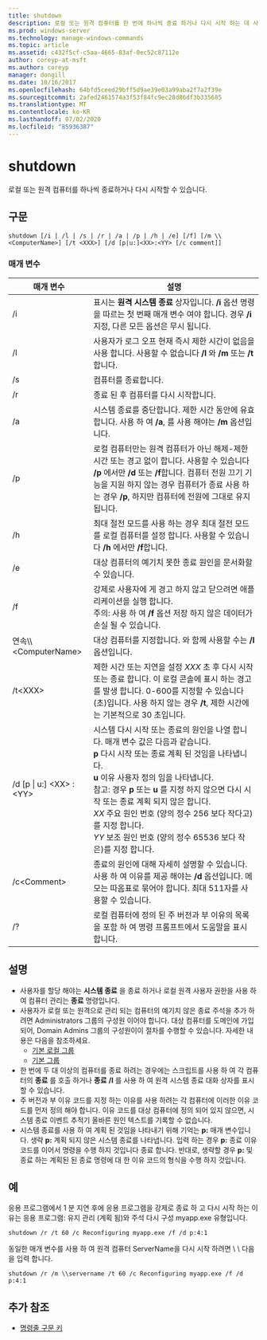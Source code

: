 ```yaml
---
title: shutdown
description: 로컬 또는 원격 컴퓨터를 한 번에 하나씩 종료 하거나 다시 시작 하는 데 사용 되는 종료에 대 한 참조 문서입니다.
ms.prod: windows-server
ms.technology: manage-windows-commands
ms.topic: article
ms.assetid: c432f5cf-c5aa-4665-83af-0ec52c87112e
author: coreyp-at-msft
ms.author: coreyp
manager: dongill
ms.date: 10/16/2017
ms.openlocfilehash: 64bfd5ceed29bff5d9ae39e03a99aba2f7a2f39e
ms.sourcegitcommit: 2afed2461574a3f53f84fc9ec28d86df3b335685
ms.translationtype: MT
ms.contentlocale: ko-KR
ms.lasthandoff: 07/02/2020
ms.locfileid: "85936387"
---
```

# <a name="shutdown"></a>shutdown

로컬 또는 원격 컴퓨터를 하나씩 종료하거나 다시 시작할 수 있습니다.



## <a name="syntax"></a>구문

```
shutdown [/i | /l | /s | /r | /a | /p | /h | /e] [/f] [/m \\<ComputerName>] [/t <XXX>] [/d [p|u:]<XX>:<YY> [/c comment]]
```

### <a name="parameters"></a>매개 변수

|매개 변수|설명|
|---------|-----------|
|/i|표시는 **원격 시스템 종료** 상자입니다. **/i** 옵션 명령을 따르는 첫 번째 매개 변수 여야 합니다. 경우 **/i** 지정, 다른 모든 옵션은 무시 됩니다.|
|/l|사용자가 로그 오프 현재 즉시 제한 시간이 없음을 사용 합니다. 사용할 수 없습니다 **/l** 와 **/m** 또는 **/t**합니다.|
|/s|컴퓨터를 종료합니다.|
|/r|종료 된 후 컴퓨터를 다시 시작합니다.|
|/a|시스템 종료를 중단합니다. 제한 시간 동안에 유효 합니다. 사용 하 여 **/a**, 를 사용 해야는 **/m** 옵션입니다.|
|/p|로컬 컴퓨터만는 원격 컴퓨터가 아닌 해제-제한 시간 또는 경고 없이 합니다. 사용할 수 있습니다 **/p** 에서만 **/d** 또는 **/f**합니다. 컴퓨터 전원 끄기 기능을 지원 하지 않는 경우 컴퓨터가 종료 사용 하는 경우 **/p**, 하지만 컴퓨터에 전원에 그대로 유지 됩니다.|
|/h|최대 절전 모드를 사용 하는 경우 최대 절전 모드를 로컬 컴퓨터를 설정 합니다. 사용할 수 있습니다 **/h** 에서만 **/f**합니다.|
|/e|대상 컴퓨터의 예기치 못한 종료 원인을 문서화할 수 있습니다.|
|/f|강제로 사용자에 게 경고 하지 않고 닫으려면 애플리케이션을 실행 합니다.</br>주의: 사용 하 여 **/f** 옵션 저장 하지 않은 데이터가 손실 될 수 있습니다.|
|연속\\\\\<ComputerName>|대상 컴퓨터를 지정합니다. 와 함께 사용할 수는 **/l** 옵션입니다.|
|/t\<XXX>|제한 시간 또는 지연을 설정 *XXX* 초 후 다시 시작 또는 종료 합니다. 이 로컬 콘솔에 표시 하는 경고를 발생 합니다. 0-600를 지정할 수 있습니다 (초)입니다. 사용 하지 않는 경우 **/t**, 제한 시간에는 기본적으로 30 초입니다.|
|/d [p \| u:] \<XX> :\<YY>|시스템 다시 시작 또는 종료의 원인을 나열 합니다. 매개 변수 값은 다음과 같습니다.</br>**p** 다시 시작 또는 종료 계획 된 것임을 나타냅니다.</br>**u** 이유 사용자 정의 임을 나타냅니다.</br>참고: 경우 **p** 또는 **u** 를 지정 하지 않으면 다시 시작 또는 종료 계획 되지 않은 합니다.</br>*XX* 주요 원인 번호 (양의 정수 256 보다 작다고)를 지정 합니다.</br>*YY* 보조 원인 번호 (양의 정수 65536 보다 작은)를 지정 합니다.|
|/c\<Comment>|종료의 원인에 대해 자세히 설명할 수 있습니다. 사용 하 여 이유를 제공 해야는 **/d** 옵션입니다. 메모는 따옴표로 묶어야 합니다. 최대 511자를 사용할 수 있습니다.|
|/?|로컬 컴퓨터에 정의 된 주 버전과 부 이유의 목록을 포함 하 여 명령 프롬프트에서 도움말을 표시 합니다.|

## <a name="remarks"></a>설명

-   사용자를 할당 해야는 **시스템 종료** 을 종료 하거나 로컬 원격 사용자 권한을 사용 하 여 컴퓨터 관리는 **종료** 명령입니다.
-   사용자가 로컬 또는 원격으로 관리 되는 컴퓨터의 예기치 않은 종료 주석을 추가 하려면 Administrators 그룹의 구성원 이어야 합니다. 대상 컴퓨터를 도메인에 가입 되어, Domain Admins 그룹의 구성원이이 절차를 수행할 수 있습니다. 자세한 내용은 다음을 참조하세요.
    -   [기본 로컬 그룹](https://technet.microsoft.com/library/cc785098(v=ws.10).aspx)
    -   [기본 그룹](https://technet.microsoft.com/library/cc756898(v=ws.10).aspx)
-   한 번에 두 대 이상의 컴퓨터를 종료 하려는 경우에는 스크립트를 사용 하 여 각 컴퓨터의 **종료** 를 호출 하거나 **종료** **/I** 를 사용 하 여 원격 시스템 종료 대화 상자를 표시할 수 있습니다.
-   주 버전과 부 이유 코드를 지정 하는 이유를 사용 하려는 각 컴퓨터에 이러한 이유 코드를 먼저 정의 해야 합니다. 이유 코드를 대상 컴퓨터에 정의 되어 있지 않으면, 시스템 종료 이벤트 추적기 올바른 원인 텍스트를 기록할 수 없습니다.
-   시스템 종료를 사용 하 여 계획 된 것임을 나타내기 위해 기억는 **p:** 매개 변수입니다. 생략 **p:** 계획 되지 않은 시스템 종료를 나타냅니다. 입력 하는 경우 **p:** 종료 이유 코드를 이어서 명령을 수행 하지 것입니다 종료 합니다. 반대로, 생략할 경우 **p:** 및 종료 하는 계획된 된 종료 명령에 대 한 이유 코드의 형식을 수행 하지 것입니다.

## <a name="examples"></a>예

응용 프로그램에서 1 분 지연 후에 응용 프로그램을 강제로 종료 하 고 다시 시작 하는 이유는 응용 프로그램: 유지 관리 (계획 됨)와 주석 다시 구성 myapp.exe 유형입니다.
```
shutdown /r /t 60 /c Reconfiguring myapp.exe /f /d p:4:1
```
동일한 매개 변수를 사용 하 여 원격 컴퓨터 ServerName을 다시 시작 하려면 \\ \\ 다음을 입력 합니다.
```
shutdown /r /m \\servername /t 60 /c Reconfiguring myapp.exe /f /d p:4:1
```

## <a name="additional-references"></a>추가 참조

- [명령줄 구문 키](command-line-syntax-key.md)
